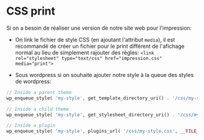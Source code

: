 # CSS print

Si on a besoin de réaliser une version de notre site web pour l'impression:
- On link le fichier de style CSS (en ajoutant l'attribut ``media``), il est recommandé de créer un fichier pour le print différent de l'afichage normal au lieu de simplement rajouter des règles: ``<link rel="stylesheet" type="text/css" href="impression.css" media="print">``

- Sous wordpress si on souhaite ajouter notre style à la queue des styles de wordpress:
```php
// Inside a parent theme
wp_enqueue_style( 'my-style', get_template_directory_uri() . '/css/my-style.css', false, '1.0', 'print' ); 

// Inside a child theme
wp_enqueue_style( 'my-style', get_stylesheet_directory_uri() . '/css/my-style.css', false, '1.0', 'print' ); 

// Inside a plugin
wp_enqueue_style( 'my-style', plugins_url( '/css/my-style.css', __FILE__ ), false, '1.0', 'print' ); 
```